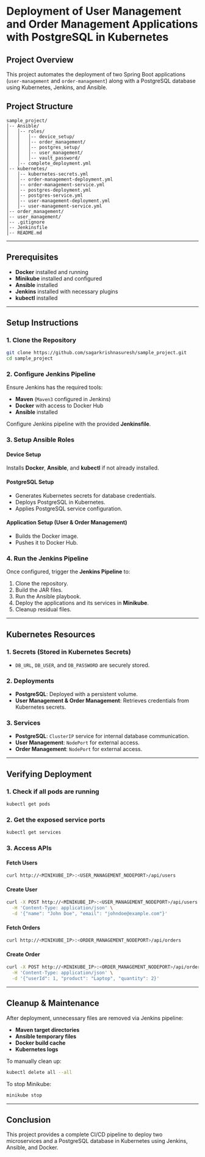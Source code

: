 # Deployment of User Management and Order Management Applications with PostgreSQL in Kubernetes

## Project Overview
This project automates the deployment of two Spring Boot applications (`user-management` and `order-management`) along with a PostgreSQL database using Kubernetes, Jenkins, and Ansible.

## Project Structure
```
sample_project/
│-- Ansible/
│   │-- roles/
│   │   │-- device_setup/
│   │   │-- order_management/
│   │   │-- postgres_setup/
│   │   │-- user_management/
│   │   │-- vault_password/
│   │-- complete_deployment.yml
│-- kubernetes/
│   │-- kubernetes-secrets.yml
│   │-- order-management-deployment.yml
│   │-- order-management-service.yml
│   │-- postgres-deployment.yml
│   │-- postgres-service.yml
│   │-- user-management-deployment.yml
│   │-- user-management-service.yml
│-- order_management/
│-- user_management/
│-- .gitignore
│-- Jenkinsfile
│-- README.md
```

---
## Prerequisites
- **Docker** installed and running
- **Minikube** installed and configured
- **Ansible** installed
- **Jenkins** installed with necessary plugins
- **kubectl** installed

---
## Setup Instructions

### 1. Clone the Repository
```sh
git clone https://github.com/sagarkrishnasuresh/sample_project.git
cd sample_project
```

### 2. Configure Jenkins Pipeline
Ensure Jenkins has the required tools:
- **Maven** (`Maven3` configured in Jenkins)
- **Docker** with access to Docker Hub
- **Ansible** installed

Configure Jenkins pipeline with the provided **Jenkinsfile**.

### 3. Setup Ansible Roles

#### Device Setup
Installs **Docker**, **Ansible**, and **kubectl** if not already installed.

#### PostgreSQL Setup
- Generates Kubernetes secrets for database credentials.
- Deploys PostgreSQL in Kubernetes.
- Applies PostgreSQL service configuration.

#### Application Setup (User & Order Management)
- Builds the Docker image.
- Pushes it to Docker Hub.

### 4. Run the Jenkins Pipeline

Once configured, trigger the **Jenkins Pipeline** to:
1. Clone the repository.
2. Build the JAR files.
3. Run the Ansible playbook.
4. Deploy the applications and its services in **Minikube**.
5. Cleanup residual files.

---
## Kubernetes Resources

### 1. Secrets (Stored in Kubernetes Secrets)
- `DB_URL`, `DB_USER`, and `DB_PASSWORD` are securely stored.

### 2. Deployments
- **PostgreSQL**: Deployed with a persistent volume.
- **User Management & Order Management**: Retrieves credentials from Kubernetes secrets.

### 3. Services
- **PostgreSQL**: `ClusterIP` service for internal database communication.
- **User Management**: `NodePort` for external access.
- **Order Management**: `NodePort` for external access.

---
## Verifying Deployment

### 1. Check if all pods are running
```sh
kubectl get pods
```

### 2. Get the exposed service ports
```sh
kubectl get services
```

### 3. Access APIs
#### Fetch Users
```sh
curl http://<MINIKUBE_IP>:<USER_MANAGEMENT_NODEPORT>/api/users
```
#### Create User
```sh
curl -X POST http://<MINIKUBE_IP>:<USER_MANAGEMENT_NODEPORT>/api/users \
  -H 'Content-Type: application/json' \
  -d '{"name": "John Doe", "email": "johndoe@example.com"}'
```
#### Fetch Orders
```sh
curl http://<MINIKUBE_IP>:<ORDER_MANAGEMENT_NODEPORT>/api/orders
```
#### Create Order
```sh
curl -X POST http://<MINIKUBE_IP>:<ORDER_MANAGEMENT_NODEPORT>/api/orders \
  -H 'Content-Type: application/json' \
  -d '{"userId": 1, "product": "Laptop", "quantity": 2}'
```

---
## Cleanup & Maintenance
After deployment, unnecessary files are removed via Jenkins pipeline:
- **Maven target directories**
- **Ansible temporary files**
- **Docker build cache**
- **Kubernetes logs**

To manually clean up:
```sh
kubectl delete all --all
```
To stop Minikube:
```sh
minikube stop
```

---
## Conclusion
This project provides a complete CI/CD pipeline to deploy two microservices and a PostgreSQL database in Kubernetes using Jenkins, Ansible, and Docker.

